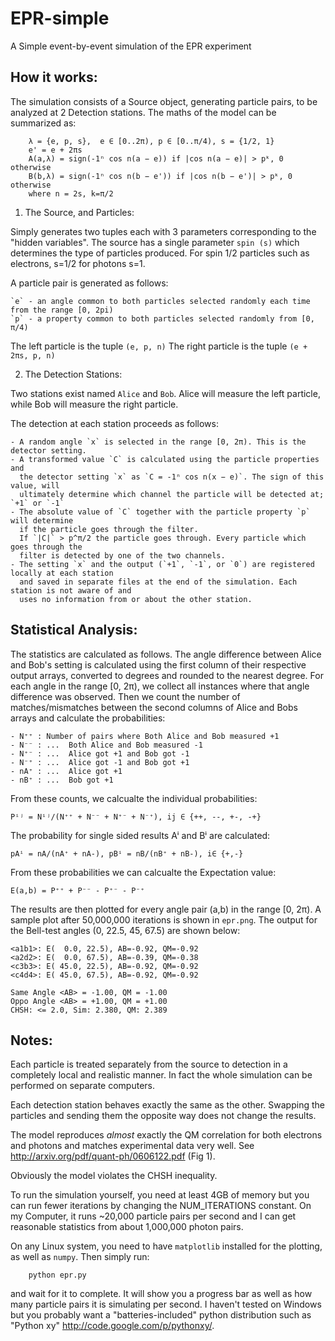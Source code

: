 EPR-simple
==========

A Simple event-by-event simulation of the EPR experiment

How it works:
------------
The simulation consists of a Source object, generating particle pairs, to be analyzed at 2 Detection stations. The maths of the model can be summarized as:  

        λ = {e, p, s},  e ∈ [0..2π), p ∈ [0..π/4), s = {1/2, 1}
        e' = e + 2πs
        A(a,λ) = sign(-1ⁿ cos n(a − e)) if |cos n(a − e)| > pᵏ, 0 otherwise
        B(b,λ) = sign(-1ⁿ cos n(b − e')) if |cos n(b − e')| > pᵏ, 0 otherwise
        where n = 2s, k=π/2

1) The Source, and Particles:

Simply generates two tuples each with 3 parameters corresponding to the "hidden variables".
The source has a single parameter `spin (s)` which determines the type of particles produced. For spin 1/2 particles such as electrons, s=1/2 for photons s=1.

A particle pair is generated as follows:  

    `e` - an angle common to both particles selected randomly each time from the range [0, 2pi)
    `p` - a property common to both particles selected randomly from [0, π/4)
    
The left particle is the tuple `(e, p, n)`
The right particle is the tuple `(e + 2πs, p, n)`

2) The Detection Stations:  

Two stations exist named `Alice` and `Bob`. Alice will measure the left particle, while Bob will measure the right particle.

The detection at each station proceeds as follows:  

    - A random angle `x` is selected in the range [0, 2π). This is the detector setting.
    - A transformed value `C` is calculated using the particle properties and 
      the detector setting `x` as `C = -1ⁿ cos n(x − e)`. The sign of this value, will 
      ultimately determine which channel the particle will be detected at; `+1` or `-1`
    - The absolute value of `C` together with the particle property `p` will determine 
      if the particle goes through the filter.
      If `|C|` > p^π/2 the particle goes through. Every particle which goes through the 
      filter is detected by one of the two channels.
    - The setting `x` and the output (`+1`, `-1`, or `0`) are registered locally at each station
      and saved in separate files at the end of the simulation. Each station is not aware of and 
      uses no information from or about the other station. 
      

Statistical Analysis:
--------------------    
The statistics are calculated as follows. The angle difference between Alice and Bob's setting is calculated using the first column of their respective output arrays, converted to degrees and rounded to the nearest degree. For each angle in the range [0, 2π), we collect all instances where that angle difference was observed. Then we count the number of matches/mismatches between the second columns of Alice and Bobs arrays and calculate the probabilities:  

    - N⁺⁺ : Number of pairs where Both Alice and Bob measured +1
    - N⁻⁻ : ...  Both Alice and Bob measured -1
    - N⁺⁻ : ...  Alice got +1 and Bob got -1
    - N⁻⁺ : ...  Alice got -1 and Bob got +1
    - nA⁺ : ...  Alice got +1
    - nB⁺ : ...  Bob got +1

From these counts, we calcualte the individual probabilities:  

    Pⁱʲ = Nⁱʲ/(N⁺⁺ + N⁻⁻ + N⁺⁻ + N⁻⁺), ij ∈ {++, --, +-, -+}
    
The probability for single sided results Aⁱ and Bⁱ are calculated:  

    pAⁱ = nA/(nA⁺ + nA-), pBⁱ = nB/(nB⁺ + nB-), i∈ {+,-}
    
From these probabilities we can calcualte the Expectation value:  

    E(a,b) = P⁺⁺ + P⁻⁻ - P⁺⁻ - P⁻⁺   

The results are then plotted for every angle pair (a,b) in the range [0, 2π). A sample plot after 50,000,000 iterations is shown in `epr.png`. The output for the Bell-test angles (0, 22.5, 45, 67.5) are shown below:  
    
    <a1b1>: E(  0.0, 22.5), AB=-0.92, QM=-0.92
    <a2d2>: E(  0.0, 67.5), AB=-0.39, QM=-0.38
    <c3b3>: E( 45.0, 22.5), AB=-0.92, QM=-0.92
    <c4d4>: E( 45.0, 67.5), AB=-0.92, QM=-0.92

    Same Angle <AB> = -1.00, QM = -1.00
    Oppo Angle <AB> = +1.00, QM = +1.00
    CHSH: <= 2.0, Sim: 2.380, QM: 2.389


Notes:
-----
Each particle is treated separately from the source to detection in a completely local and realistic manner. In fact the whole simulation can be performed on separate computers.

Each detection station behaves exactly the same as the other. Swapping the particles and sending them the opposite way does not change the results.

The model reproduces *almost* exactly the QM correlation for both electrons and photons
and matches experimental data very well. See http://arxiv.org/pdf/quant-ph/0606122.pdf (Fig 1).

Obviously the model violates the CHSH inequality.

To run the simulation yourself, you need at least 4GB of memory but you can run fewer iterations by changing the NUM_ITERATIONS constant. 
On my Computer, it runs ~20,000 particle pairs per second and I can get reasonable statistics from about 1,000,000 photon pairs.

On any Linux system, you need to have `matplotlib` installed for the plotting, as well as `numpy`. Then simply run:  
        
        python epr.py

and wait for it to complete. It will show you a progress bar as well as how many particle pairs it is simulating per second. I haven't tested on Windows but you probably want a "batteries-included" python distribution such as "Python xy" http://code.google.com/p/pythonxy/. 

